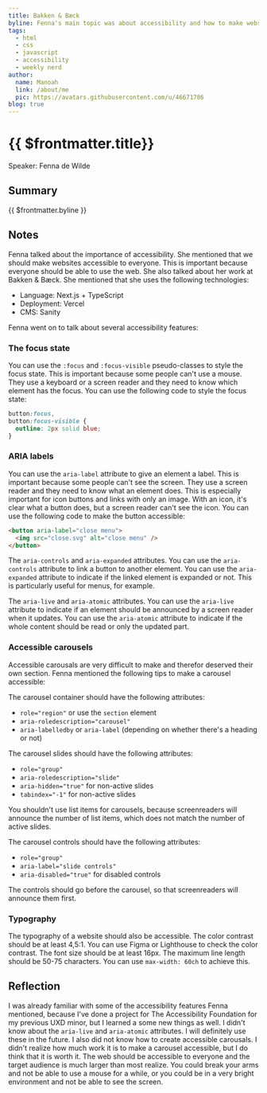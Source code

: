 ```yaml
---
title: Bakken & Bæck
byline: Fenna's main topic was about accessibility and how to make websites more accessible. She also talked about her work at Bakken & Bæck and the technologies she uses.
tags:
  - html
  - css
  - javascript
  - accessibility
  - weekly nerd
author:
  name: Manoah
  link: /about/me
  pic: https://avatars.githubusercontent.com/u/46671786
blog: true
---
```


# {{ $frontmatter.title}}

Speaker: Fenna de Wilde

## Summary

{{ $frontmatter.byline }}

## Notes

Fenna talked about the importance of accessibility. She mentioned that we should make websites accessible to everyone. This is important because everyone should be able to use the web. She also talked about her work at Bakken & Bæck. She mentioned that she uses the following technologies:

- Language: Next.js + TypeScript
- Deployment: Vercel
- CMS: Sanity

Fenna went on to talk about several accessibility features:

### The focus state

You can use the `:focus` and `:focus-visible` pseudo-classes to style the focus state. This is important because some people can't use a mouse. They use a keyboard or a screen reader and they need to know which element has the focus. You can use the following code to style the focus state:

```css
button:focus,
button:focus-visible {
  outline: 2px solid blue;
}
```

### ARIA labels

You can use the `aria-label` attribute to give an element a label. This is important because some people can't see the screen. They use a screen reader and they need to know what an element does. This is especially important for icon buttons and links with only an image. With an icon, it's clear what a button does, but a screen reader can't see the icon. You can use the following code to make the button accessible:

```html
<button aria-label="close menu">
  <img src="close.svg" alt="close menu" />
</button>
```

The `aria-controls` and `aria-expanded` attributes. You can use the `aria-controls` attribute to link a button to another element. You can use the `aria-expanded` attribute to indicate if the linked element is expanded or not. This is particularly useful for menus, for example.

The `aria-live` and `aria-atomic` attributes. You can use the `aria-live` attribute to indicate if an element should be announced by a screen reader when it updates. You can use the `aria-atomic` attribute to indicate if the whole content should be read or only the updated part.

### Accessible carousels

Accessible carousals are very difficult to make and therefor deserved their own section. Fenna mentioned the following tips to make a carousel accessible:

The carousel container should have the following attributes:

- `role="region"` or use the `section` element
- `aria-roledescription="carousel"`
- `aria-labelledby` or `aria-label` (depending on whether there's a heading or not)

The carousel slides should have the following attributes:

- `role="group"`
- `aria-roledescription="slide"`
- `aria-hidden="true"` for non-active slides
- `tabindex="-1"` for non-active slides

You shouldn't use list items for carousels, because screenreaders will announce the number of list items, which does not match the number of active slides.

The carousel controls should have the following attributes:

- `role="group"`
- `aria-label="slide controls"`
- `aria-disabled="true"` for disabled controls

The controls should go before the carousel, so that screenreaders will announce them first.

### Typography

The typography of a website should also be accessible. The color contrast should be at least 4,5:1. You can use Figma or Lighthouse to check the color contrast. The font size should be at least 16px. The maximum line length should be 50-75 characters. You can use `max-width: 60ch` to achieve this.

## Reflection

I was already familiar with some of the accessibility features Fenna mentioned, because I've done a project for The Accessibility Foundation for my previous UXD minor, but I learned a some new things as well. I didn't know about the `aria-live` and `aria-atomic` attributes. I will definitely use these in the future. I also did not know how to create accessible carousals. I didn't realize how much work it is to make a carousel accessible, but I do think that it is worth it. The web should be accessible to everyone and the target audience is much larger than most realize. You could break your arms and not be able to use a mouse for a while, or you could be in a very bright environment and not be able to see the screen.
